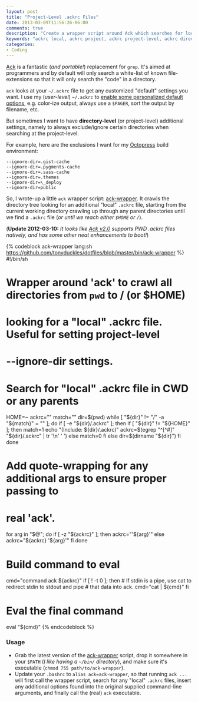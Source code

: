 ```yaml
---
layout: post
title: "Project-Level .ackrc Files"
date: 2013-03-09T11:56:26-06:00
comments: true
description: "Create a wrapper script around Ack which searches for local/project-level .ackrc files."
keywords: "ackrc local, ackrc project, ackrc project-level, ackrc directory, ackrc directory-level, ackrc local exclusions, ackrc local ignores"
categories:
- Coding
---
```


[Ack](http://betterthangrep.com/) is a fantastic (*and portable!*) replacement
for `grep`. It's aimed at programmers and by default will only search a
white-list of known file-extensions so that it will only search the "code" in a
directory.

`ack` looks at your `~/.ackrc` file to get any customized "default" settings
you want. I use my (*user-level*) `~/.ackrc` to [enable some personalized default options](https://github.com/tonyduckles/dotfiles/blob/master/.ackrc),
e.g. color-ize output, always use a `$PAGER`, sort the output by filename, etc.

But sometimes I want to have **directory-level** (or project-level) additional
settings, namely to always exclude/ignore certain directories when searching at
the project-level.

<!-- more -->

For example, here are the exclusions I want for my [Octopress](/blog/2011/12/19/hello-octopress/)
build environment:
```
--ignore-dir=.gist-cache
--ignore-dir=.pygments-cache
--ignore-dir=.sass-cache
--ignore-dir=.themes
--ignore-dir=\_deploy
--ignore-dir=public
```

So, I wrote-up a little `ack` wrapper script: [ack-wrapper](https://github.com/tonyduckles/dotfiles/blob/master/bin/ack-wrapper).
It crawls the directory tree looking for an additional "local" `.ackrc` file,
starting from the current working directory crawling up through any parent
directories until we find a `.ackrc` file (*or until we reach either `$HOME` or
`/`*).

(**Update 2012-03-10:** *It looks like [Ack v2.0](https://github.com/petdance/ack2)
supports PWD .ackrc files natively, and has some other neat enhancements to boot!*)

{% codeblock ack-wrapper lang:sh https://github.com/tonyduckles/dotfiles/blob/master/bin/ack-wrapper %}
#!/bin/sh
# Wrapper around 'ack' to crawl all directories from `pwd` to / (or $HOME)
# looking for a "local" .ackrc file. Useful for setting project-level
# --ignore-dir settings.

# Search for "local" .ackrc file in CWD or any parents
HOME=~
ackrc=""
match=""
dir=$(pwd)
while [ "${dir}" != "/" -a "${match}" = "" ]; do
    if [ -e "${dir}/.ackrc" ]; then
        if [ "${dir}" != "${HOME}" ]; then
            match=1
            echo "(Include: ${dir}/.ackrc)"
            ackrc=$(egrep "^[^#]" "${dir}/.ackrc" | tr '\n' ' ')
        else
            match=0
        fi
    else
        dir=$(dirname "${dir}")
    fi
done

# Add quote-wrapping for any additional args to ensure proper passing to
# real 'ack'.
for arg in "$@"; do
    if [ -z "${ackrc}" ]; then
        ackrc="'${arg}'"
    else
        ackrc="${ackrc} '${arg}'"
    fi
done

# Build command to eval
cmd="command ack ${ackrc}"
if [ ! -t 0 ]; then
    # If stdin is a pipe, use cat to redirect stdin to stdout and pipe
    # that data into ack.
    cmd="cat | ${cmd}"
fi

# Eval the final command
eval "${cmd}"
{% endcodeblock %}

### Usage

- Grab the latest version of the [ack-wrapper](https://github.com/tonyduckles/dotfiles/blob/master/bin/ack-wrapper) script,
  drop it somewhere in your `$PATH` (*I like having a `~/bin/` directory*), and
  make sure it's executable (`chmod 755 path/to/ack-wrapper`).
- Update your `.bashrc` to `alias ack=ack-wrapper`, so that running `ack ...`
  will first call the wrapper script, search for any "local" `.ackrc` files,
  insert any additional options found into the original supplied command-line
  arguments, and finally call the (real) `ack` executable.

